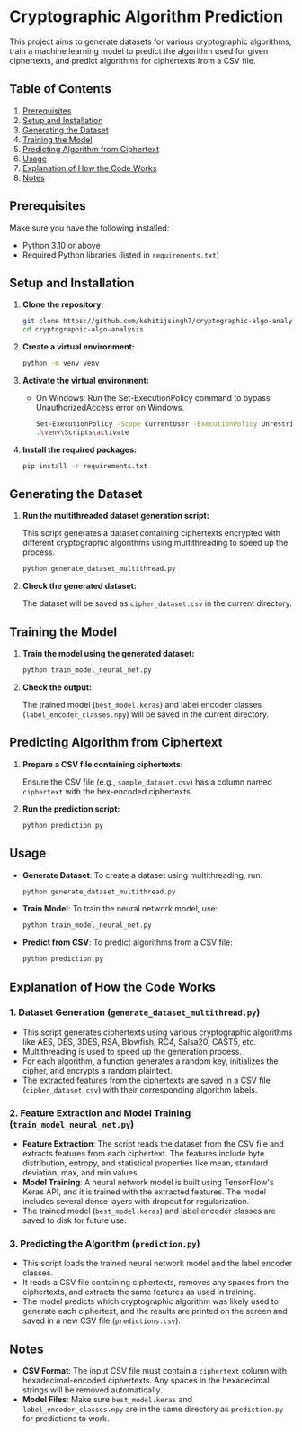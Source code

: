 # Cryptographic Algorithm Prediction

This project aims to generate datasets for various cryptographic algorithms, train a machine learning model to predict the algorithm used for given ciphertexts, and predict algorithms for ciphertexts from a CSV file.

## Table of Contents

1. [Prerequisites](#prerequisites)
2. [Setup and Installation](#setup-and-installation)
3. [Generating the Dataset](#generating-the-dataset)
4. [Training the Model](#training-the-model)
5. [Predicting Algorithm from Ciphertext](#predicting-algorithm-from-ciphertext)
6. [Usage](#usage)
7. [Explanation of How the Code Works](#explanation-of-how-the-code-works)
8. [Notes](#notes)

## Prerequisites

Make sure you have the following installed:

- Python 3.10 or above
- Required Python libraries (listed in `requirements.txt`)

## Setup and Installation

1. **Clone the repository:**

    ```bash
    git clone https://github.com/kshitijsingh7/cryptographic-algo-analysis.git
    cd cryptographic-algo-analysis
    ```

2. **Create a virtual environment:**

    ```bash
    python -m venv venv
    ```

3. **Activate the virtual environment:**

    - On Windows: Run the Set-ExecutionPolicy command to bypass UnauthorizedAccess error on Windows.

        ```bash
        Set-ExecutionPolicy -Scope CurrentUser -ExecutionPolicy Unrestricted
        .\venv\Scripts\activate
        ```

4. **Install the required packages:**

    ```bash
    pip install -r requirements.txt
    ```

## Generating the Dataset

1. **Run the multithreaded dataset generation script:**

    This script generates a dataset containing ciphertexts encrypted with different cryptographic algorithms using multithreading to speed up the process.

    ```bash
    python generate_dataset_multithread.py
    ```

2. **Check the generated dataset:**

    The dataset will be saved as `cipher_dataset.csv` in the current directory.

## Training the Model

1. **Train the model using the generated dataset:**

    ```bash
    python train_model_neural_net.py
    ```

2. **Check the output:**

    The trained model (`best_model.keras`) and label encoder classes (`label_encoder_classes.npy`) will be saved in the current directory.

## Predicting Algorithm from Ciphertext

1. **Prepare a CSV file containing ciphertexts:**

    Ensure the CSV file (e.g., `sample_dataset.csv`) has a column named `ciphertext` with the hex-encoded ciphertexts.

2. **Run the prediction script:**

    ```bash
    python prediction.py
    ```

## Usage

- **Generate Dataset**: To create a dataset using multithreading, run:

    ```bash
    python generate_dataset_multithread.py
    ```

- **Train Model**: To train the neural network model, use:

    ```bash
    python train_model_neural_net.py
    ```

- **Predict from CSV**: To predict algorithms from a CSV file:

    ```bash
    python prediction.py
    ```

## Explanation of How the Code Works

### 1. Dataset Generation (`generate_dataset_multithread.py`)

- This script generates ciphertexts using various cryptographic algorithms like AES, DES, 3DES, RSA, Blowfish, RC4, Salsa20, CAST5, etc.
- Multithreading is used to speed up the generation process.
- For each algorithm, a function generates a random key, initializes the cipher, and encrypts a random plaintext.
- The extracted features from the ciphertexts are saved in a CSV file (`cipher_dataset.csv`) with their corresponding algorithm labels.

### 2. Feature Extraction and Model Training (`train_model_neural_net.py`)

- **Feature Extraction**: The script reads the dataset from the CSV file and extracts features from each ciphertext. The features include byte distribution, entropy, and statistical properties like mean, standard deviation, max, and min values.
- **Model Training**: A neural network model is built using TensorFlow's Keras API, and it is trained with the extracted features. The model includes several dense layers with dropout for regularization.
- The trained model (`best_model.keras`) and label encoder classes are saved to disk for future use.

### 3. Predicting the Algorithm (`prediction.py`)

- This script loads the trained neural network model and the label encoder classes.
- It reads a CSV file containing ciphertexts, removes any spaces from the ciphertexts, and extracts the same features as used in training.
- The model predicts which cryptographic algorithm was likely used to generate each ciphertext, and the results are printed on the screen and saved in a new CSV file (`predictions.csv`).

## Notes

- **CSV Format**: The input CSV file must contain a `ciphertext` column with hexadecimal-encoded ciphertexts. Any spaces in the hexadecimal strings will be removed automatically.
- **Model Files**: Make sure `best_model.keras` and `label_encoder_classes.npy` are in the same directory as `prediction.py` for predictions to work.
